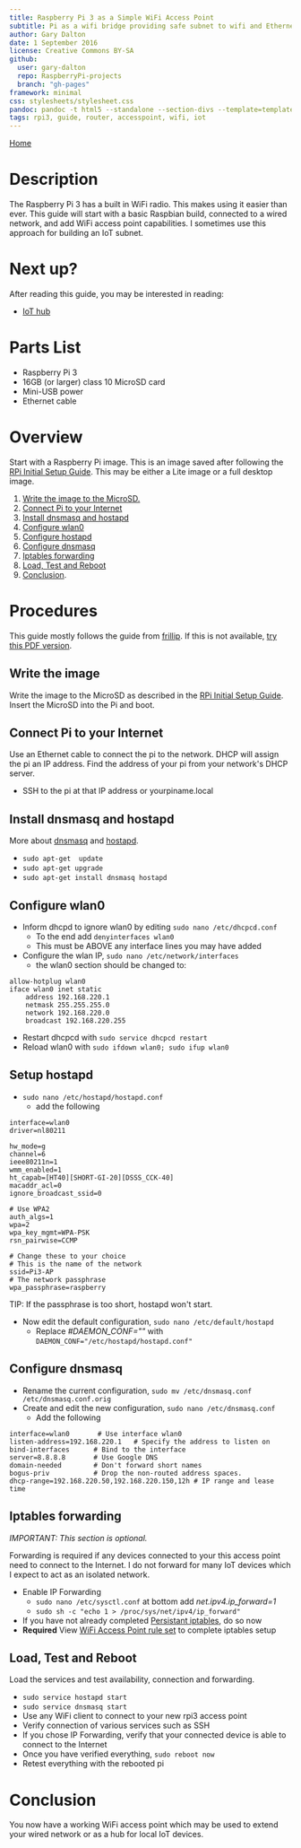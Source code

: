 ```yaml
---
title: Raspberry Pi 3 as a Simple WiFi Access Point
subtitle: Pi as a wifi bridge providing safe subnet to wifi and Ethernet
author: Gary Dalton
date: 1 September 2016
license: Creative Commons BY-SA
github:
  user: gary-dalton
  repo: RaspberryPi-projects
  branch: "gh-pages"
framework: minimal
css: stylesheets/stylesheet.css
pandoc: pandoc -t html5 --standalone --section-divs --template=template_github.html rpi3_simple_wifi_ap.md -o rpi3_simple_wifi_ap.html
tags: rpi3, guide, router, accesspoint, wifi, iot
---
```

[Home](index.html)

# Description

The Raspberry Pi 3 has a built in WiFi radio. This makes using it easier than ever. This guide will start with a basic Raspbian build, connected to a wired network, and add WiFi access point capabilities. I sometimes use this approach for building an IoT subnet.

# Next up?

After reading this guide, you may be interested in reading:

- [IoT hub](rpi3_iot_hub.html)

# Parts List

+ Raspberry Pi 3
+ 16GB (or larger) class 10 MicroSD card
+ Mini-USB power
+ Ethernet cable

# Overview

Start with a Raspberry Pi image. This is an image saved after following the [RPi Initial Setup Guide](rpi_initial_setup.html). This may be either a Lite image or a full desktop image.

1. [Write the image to the MicroSD.](#1)
2. [Connect Pi to your Internet](#2)
3. [Install dnsmasq and hostapd](#3)
4. [Configure wlan0](#4)
5. [Configure hostapd](#5)
6. [Configure dnsmasq](#6)
7. [Iptables forwarding](#7)
8. [Load, Test and Reboot](#8)
9. [Conclusion](#Conclusion).


# Procedures

This guide mostly follows the guide from [frillip](https://frillip.com/using-your-raspberry-pi-3-as-a-wifi-access-point-with-hostapd/). If this is not available, [try this PDF version](reference-docs/RaspberryPi3WiFiAccessPoint.pdf).

## <a name="1"></a>Write the image

Write the image to the MicroSD as described in the [RPi Initial Setup Guide](rpi_initial_setup.html). Insert the MicroSD into the Pi and boot.

## <a name="2"></a>Connect Pi to your Internet

Use an Ethernet cable to connect the pi to the network. DHCP will assign the pi an IP address. Find the address of your pi from your network's DHCP server.

+ SSH to the pi at that IP address or yourpiname.local

## <a name="3"></a>Install dnsmasq and hostapd

More about [dnsmasq](https://en.wikipedia.org/wiki/Dnsmasq) and [hostapd](https://en.wikipedia.org/wiki/Hostapd).

+ `sudo apt-get  update`
+ `sudo apt-get upgrade`
+ `sudo apt-get install dnsmasq hostapd`


## <a name="4"></a>Configure wlan0

+ Inform dhcpd to ignore wlan0 by editing `sudo nano /etc/dhcpcd.conf`
    - To the end add `denyinterfaces wlan0`
    - This must be ABOVE any interface lines you may have added
+ Configure the wlan IP, `sudo nano /etc/network/interfaces`
    - the wlan0 section should be changed to:

```
allow-hotplug wlan0  
iface wlan0 inet static  
    address 192.168.220.1
    netmask 255.255.255.0
    network 192.168.220.0
    broadcast 192.168.220.255
```

+ Restart dhcpcd with `sudo service dhcpcd restart`
+ Reload wlan0 with `sudo ifdown wlan0; sudo ifup wlan0`

## <a name="5"></a>Setup hostapd

+ `sudo nano /etc/hostapd/hostapd.conf`
    - add the following

```
interface=wlan0
driver=nl80211

hw_mode=g
channel=6
ieee80211n=1
wmm_enabled=1
ht_capab=[HT40][SHORT-GI-20][DSSS_CCK-40]
macaddr_acl=0
ignore_broadcast_ssid=0

# Use WPA2
auth_algs=1
wpa=2
wpa_key_mgmt=WPA-PSK
rsn_pairwise=CCMP

# Change these to your choice
# This is the name of the network
ssid=Pi3-AP
# The network passphrase
wpa_passphrase=raspberry
```

TIP: If the passphrase is too short, hostapd won't start.

+ Now edit the default configuration, `sudo nano /etc/default/hostapd`
    - Replace _#DAEMON_CONF=""_ with `DAEMON_CONF="/etc/hostapd/hostapd.conf"`

## <a name="6"></a>Configure dnsmasq

+ Rename the current configuration, `sudo mv /etc/dnsmasq.conf /etc/dnsmasq.conf.orig `
+ Create and edit the new configuration, `sudo nano /etc/dnsmasq.conf`
    - Add the following

```
interface=wlan0       # Use interface wlan0  
listen-address=192.168.220.1   # Specify the address to listen on  
bind-interfaces      # Bind to the interface
server=8.8.8.8       # Use Google DNS  
domain-needed        # Don't forward short names  
bogus-priv           # Drop the non-routed address spaces.  
dhcp-range=192.168.220.50,192.168.220.150,12h # IP range and lease time  
```

## <a name="7"></a>Iptables forwarding

*IMPORTANT: This section is optional.*

Forwarding is required if any devices connected to your this access point need to connect to the Internet. I do not forward for many IoT devices which I expect to act as an isolated network.

+ Enable IP Forwarding
    - `sudo nano /etc/sysctl.conf` at bottom add _net.ipv4.ip_forward=1_
    - `sudo sh -c "echo 1 > /proc/sys/net/ipv4/ip_forward"`
+ If you have not already completed [Persistant iptables](rpi_iptables.html#2), do so now
+ **Required** View [WiFi Access Point rule set](rpi_iptables.html#5) to complete iptables setup

## <a name="8"></a>Load, Test and Reboot

Load the services and test availability, connection and forwarding.

+ `sudo service hostapd start`
+ `sudo service dnsmasq start`
+ Use any WiFi client to connect to your new rpi3 access point
+ Verify connection of various services such as SSH
+ If you chose IP Forwarding, verify that your connected device is able to connect to the Internet
+ Once you have verified everything, `sudo reboot now`
+ Retest everything with the rebooted pi

# <a name="Conclusion"></a>Conclusion

You now have a working WiFi access point which may be used to extend your wired network or as a hub for local IoT devices.
